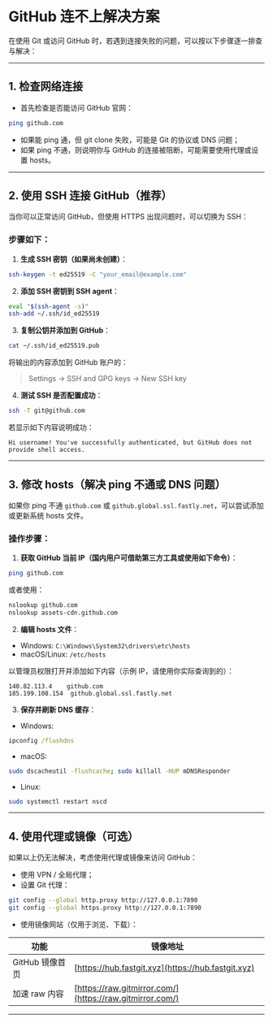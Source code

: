 # GitHub 连不上解决方案

在使用 Git 或访问 GitHub 时，若遇到连接失败的问题，可以按以下步骤逐一排查与解决：

---

## 1. 检查网络连接

* 首先检查是否能访问 GitHub 官网：

```bash
ping github.com
```

* 如果能 ping 通，但 git clone 失败，可能是 Git 的协议或 DNS 问题；
* 如果 ping 不通，则说明你与 GitHub 的连接被阻断，可能需要使用代理或设置 hosts。

---

## 2. 使用 SSH 连接 GitHub（推荐）

当你可以正常访问 GitHub，但使用 HTTPS 出现问题时，可以切换为 SSH：

### 步骤如下：

1. **生成 SSH 密钥（如果尚未创建）**：

```bash
ssh-keygen -t ed25519 -C "your_email@example.com"
```

2. **添加 SSH 密钥到 SSH agent**：

```bash
eval "$(ssh-agent -s)"
ssh-add ~/.ssh/id_ed25519
```

3. **复制公钥并添加到 GitHub**：

```bash
cat ~/.ssh/id_ed25519.pub
```

将输出的内容添加到 GitHub 账户的：

> Settings → SSH and GPG keys → New SSH key

4. **测试 SSH 是否配置成功**：

```bash
ssh -T git@github.com
```

若显示如下内容说明成功：

```
Hi username! You've successfully authenticated, but GitHub does not provide shell access.
```

---

## 3. 修改 hosts（解决 ping 不通或 DNS 问题）

如果你 ping 不通 `github.com` 或 `github.global.ssl.fastly.net`，可以尝试添加或更新系统 hosts 文件。

### 操作步骤：

1. **获取 GitHub 当前 IP（国内用户可借助第三方工具或使用如下命令）**：

```bash
ping github.com
```

或者使用：

```bash
nslookup github.com
nslookup assets-cdn.github.com
```

2. **编辑 hosts 文件**：

* Windows: `C:\Windows\System32\drivers\etc\hosts`
* macOS/Linux: `/etc/hosts`

以管理员权限打开并添加如下内容（示例 IP，请使用你实际查询到的）：

```
140.82.113.4    github.com
185.199.108.154  github.global.ssl.fastly.net
```

3. **保存并刷新 DNS 缓存**：

* Windows:

```cmd
ipconfig /flushdns
```

* macOS:

```bash
sudo dscacheutil -flushcache; sudo killall -HUP mDNSResponder
```

* Linux:

```bash
sudo systemctl restart nscd
```

---

## 4. 使用代理或镜像（可选）

如果以上仍无法解决，考虑使用代理或镜像来访问 GitHub：

* 使用 VPN / 全局代理；
* 设置 Git 代理：

```bash
git config --global http.proxy http://127.0.0.1:7890
git config --global https.proxy http://127.0.0.1:7890
```

* 使用镜像网站（仅用于浏览、下载）：

| 功能          | 镜像地址                                                     |
| ----------- | -------------------------------------------------------- |
| GitHub 镜像首页 | [https://hub.fastgit.xyz](https://hub.fastgit.xyz)       |
| 加速 raw 内容   | [https://raw.gitmirror.com/](https://raw.gitmirror.com/) |

---

